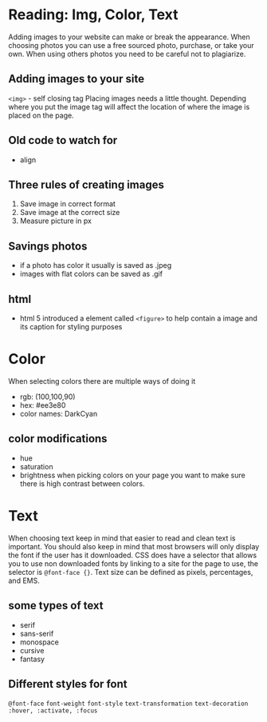# Reading: Img, Color, Text
Adding images to your website can make or break the appearance. When choosing photos you can use a free sourced photo, purchase, or take your own. When using others photos you need to be careful not to plagiarize.

## Adding images to your site
``` <img> ``` - self closing tag
Placing images needs a little thought. Depending where you put the image tag will affect the location of where the image is placed on the page.
## Old code to watch for
- align
## Three rules of creating images 
1. Save image in correct format 
2. Save image at the correct size
3. Measure picture in px
## Savings photos 
- if a photo has color it usually is saved as .jpeg
- images with flat colors can be saved as .gif

## html
- html 5 introduced a element called 
``` <figure> ```
to help contain a image and its caption for styling purposes

# Color
When selecting colors there are multiple ways of doing it
- rgb: (100,100,90)
- hex: #ee3e80
- color names: DarkCyan 
## color modifications 
- hue
- saturation 
- brightness 
when picking colors on your page you want to make sure there is high contrast between colors.

# Text
When choosing text keep in mind that easier to read and clean text is important. You should also keep in mind that most browsers will only display the font if the user has it downloaded. CSS does have a selector that allows you to use non downloaded fonts by linking to a site for the page to use, the selector is ```@font-face {}```. Text size can be defined as pixels, percentages, and EMS.

## some types of text
- serif
- sans-serif
- monospace
- cursive 
- fantasy

## Different styles for font
``` @font-face ```
``` font-weight ```
``` font-style ```
``` text-transformation ```
``` text-decoration ```
``` :hover, :activate, :focus ```